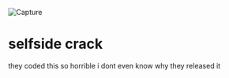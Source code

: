 ![Capture](https://user-images.githubusercontent.com/122225913/224472200-82bf47c4-bdf9-4ee3-9a3d-a16732fc0eb0.PNG)
# selfside crack
they coded this so horrible i dont even know why they released it 
